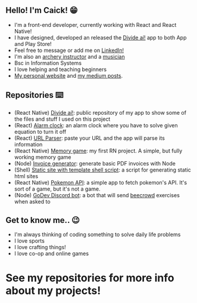 ## Hello! I'm Caick! 😁

- I'm a front-end developer, currently working with React and React Native!
- I have designed, developed an released the [Divide aí!](https://linktr.ee/divideai) app to both App and Play Store!
- Feel free to message or add me on [LinkedIn!](https://www.linkedin.com/in/caick-andrade/)
- I'm also an [archery instructor](https://www.instagram.com/olimpo.arquearia/) and a [musician](https://www.instagram.com/applerosebanda/)
- Bsc in Information Systems
- I love helping and teaching beginners
- [My personal website](https://caickdias.github.io/) and [my medium posts](https://medium.com/@caickandrade).

## Repositories ⌨️

- (React Native) [Divide aí!](https://github.com/caickdias/divideai-public): public repository of my app to show some of the files and stuff I used on this project
- (React) [Alarm clock](https://github.com/caickdias/alarm-clock): an alarm clock where you have to solve given equation to turn it off
- (React) [URL Parser](https://github.com/caickdias/url-parser): paste your URL and the app will parse its information 
- (React Native) [Memory game](https://github.com/caickdias/memory-game): my first RN project. A simple, but fully working memory game
- (Node) [Invoice generator](https://github.com/caickdias/invoice-generator): generate basic PDF invoices with Node 
- (Shell) [Static site with template shell script](https://github.com/caickdias/shell-script-static-site): a script for generating static html sites
- (React Native) [Pokemon API](https://github.com/caickdias/pokemon-api-practice): a simple app to fetch pokemon's API. It's sort of a game, but it's not a game.
- (Node) [GoDev Discord bot](https://github.com/caickdias/godev-discord-bot): a bot that will send [beecrowd](https://www.beecrowd.com.br/judge/en/problems/index/1) exercises when asked to

## Get to know me.. 😉
- I'm always thinking of coding something to solve daily life problems
- I love sports
- I love crafting things!
- I love co-op and online games

# See my repositories for more info about my projects!
